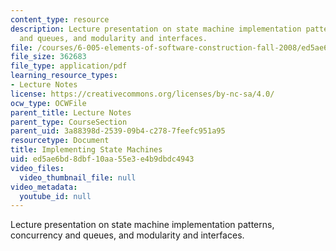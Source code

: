 ```yaml
---
content_type: resource
description: Lecture presentation on state machine implementation patterns, concurrency
  and queues, and modularity and interfaces.
file: /courses/6-005-elements-of-software-construction-fall-2008/ed5ae6bd8dbf10aa55e3e4b9dbdc4943_MIT6_005f08_lec05.pdf
file_size: 362683
file_type: application/pdf
learning_resource_types:
- Lecture Notes
license: https://creativecommons.org/licenses/by-nc-sa/4.0/
ocw_type: OCWFile
parent_title: Lecture Notes
parent_type: CourseSection
parent_uid: 3a88398d-2539-09b4-c278-7feefc951a95
resourcetype: Document
title: Implementing State Machines
uid: ed5ae6bd-8dbf-10aa-55e3-e4b9dbdc4943
video_files:
  video_thumbnail_file: null
video_metadata:
  youtube_id: null
---
```

Lecture presentation on state machine implementation patterns, concurrency and queues, and modularity and interfaces.